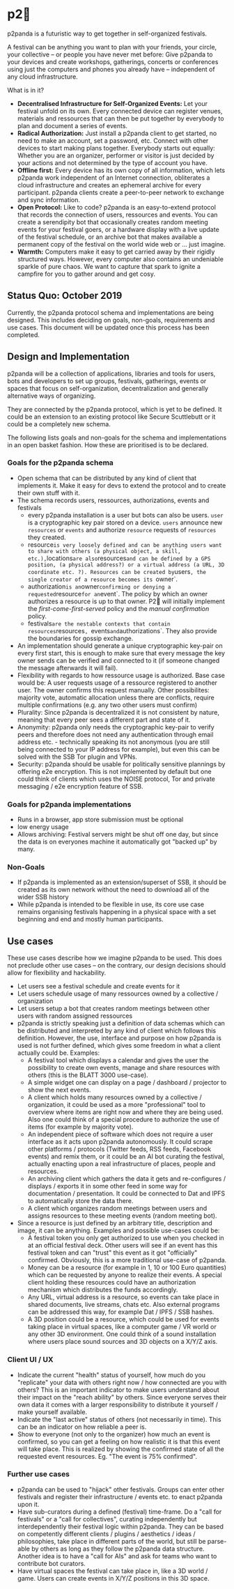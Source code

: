 # p2🐼

p2panda is a futuristic way to get together in self-organized festivals. 

A festival can be anything you want to plan with your friends, your circle, your collective – or people you have never met before: Give p2panda to your devices and create workshops, gatherings, concerts or conferences using just the computers and phones you already have – independent of any cloud infrastructure.

What is in it?

- **Decentralised Infrastructure for Self-Organized Events:** Let your festival unfold on its own. Every connected device can register venues, materials and ressources that can then be put together by everybody to plan and document a series of events.
- **Radical Authorization:** Just install a p2panda client to get started, no need to make an account, set a password, etc. Connect with other devices to start making plans together. Everybody starts out equally: Whether you are an organizer, performer or visitor is just decided by your actions and not determined by the type of account you have.
- **Offline first:** Every device has its own copy of all information, which lets p2panda work independent of an Internet connection, obliterates a cloud infrastructure and creates an ephemeral archive for every participant. p2panda clients create a peer-to-peer network to exchange and sync information.
- **Open Protocol:** Like to code? p2panda is an easy-to-extend protocol that records the connection of users, ressources and events. You can create a serendipity bot that occasionally creates random meeting events for your festival goers, or a hardware display with a live update of the festival schedule, or an archive bot that makes available a permanent copy of the festival on the world wide web or … just imagine.
- **Warmth:** Computers make it easy to get carried away by their rigidly structured ways. However, every computer also contains an undeniable sparkle of pure chaos. We want to capture that spark to ignite a campfire for you to gather around and get cosy.

## Status Quo: October 2019

Currently, the p2panda protocol schema and implementations are being designed. This includes deciding on goals, non-goals, requirements and use cases. This document will be updated once this process has been completed.

## Design and Implementation

p2panda will be a collection of applications, libraries and tools for users, bots and developers to set up groups, festivals, gatherings, events or spaces that focus on self-organization, decentralization and generally alternative ways of organizing. 

They are connected by the p2panda protocol, which is yet to be defined. It could be an extension to an existing protocol like Secure Scuttlebutt or it could be a completely new schema.

The following lists goals and non-goals for the schema and implementations in an open basket fashion. How these are prioritised is to be declared.

### Goals for the p2panda schema

- Open schema that can be distributed by any kind of client that implements it. Make it easy for devs to extend the protocol and to create their own stuff with it.
- The schema records users, ressources, authorizations, events and festivals
  - every p2panda installation is a user but bots can also be users. `user` is a cryptographic key pair stored on a device. `users` announce new `resources` or `events` and authorize `resource` requests of `resources` they created.
  - resource` is very loosely defined and can be anything users want to share with others (a physical object, a skill, etc.), `locations` are also `resources` and can be defined by a GPS position, (a physical address?) or a virtual address (a URL, 3D coordinate etc. ?). Resources can be created by `users`, the single creator of a resource becomes its `owner`.
  - authorization` is an `owner` confirming or denying a requested `resource` for an `event`. The policy by which an owner authorizes a resource is up to that owner. P2:panda_face: will initially implement the *first-come-first-served* policy and the *manual confirmation* policy.
  - festivals` are the nestable contexts that contain resources `resources`, `events` and `authorizations`. They also provide the boundaries for gossip exchange.
- An implementation should generate a unique cryptographic key-pair on every first start, this is enough to make sure that every message the key owner sends can be verified and connected to it (if someone changed the message afterwards it will fail).
- Flexibility with regards to how ressource usage is authorized. Base case would be: A user requests usage of a ressource registered to another user. The owner confirms this request manually. Other possibilites: majority vote, automatic allocation unless there are conflicts, require multiple confirmations (e.g. any two other users must confirm)
- Plurality: Since p2panda is decentralized it is not consistent by nature, meaning that every peer sees a different part and state of it.
- Anonymity: p2panda only needs the cryptographic key-pair to verify peers and therefore does not need any authentication through email address etc. - technically speaking its not anonymous (you are still being connected to your IP address for example), but even this can be solved with the SSB Tor plugin and VPNs.
- Security: p2panda should be usable for politically sensitive plannings by offering e2e encryption. This is not implemented by default but one could think of clients which uses the NOISE protocol, Tor and private messaging / e2e encryption feature of SSB.

### Goals for p2panda implementations

- Runs in a browser, app store submission must be optional
- low energy usage 
- Allows archiving: Festival servers might be shut off one day, but since the data is on everyones machine it automatically got "backed up" by many.

### Non-Goals

- If p2panda is implemented as an extension/superset of SSB, it should be created as its own network without the need to download all of the wider SSB history
- While p2panda is intended to be flexible in use, its core use case remains organising festivals happening in a physical space with a set beginning and end and mostly human participants. 

## Use cases

These use cases describe how we imagine p2panda to be used. This does not preclude other use cases – on the contrary, our design decisions should allow for flexibility and hackability.

- Let users see a festival schedule and create events for it
- Let users schedule usage of many ressources owned by a collective / organization
- Let users setup a bot that creates random meetings between other users with random assigned ressources
- p2panda is strictly speaking just a definition of data schemas which can be distributed and interpreted by any kind of client which follows this definition. However, the use, interface and purpose on how p2panda is used is not further defined, which gives some freedom in what a client actually could be. Examples:
  - A festival tool which displays a calendar and gives the user the possibility to create own events, manage and share resources with others (this is the BLATT 3000 use-case).
  - A simple widget one can display on a page / dashboard / projector to show the next events.
  - A client which holds many resources owned by a collective / organization, it could be used as a more "professional" tool to overview where items are right now and where they are being used. Also one could think of a special procedure to authorize the use of items (for example by majority vote).
  - An independent piece of software which does not require a user interface as it acts upon p2panda autonomously. It could scrape other platforms / protocols (Twitter feeds, RSS feeds, Facebook events) and remix them, or it could be an AI bot curating the festival, actually enacting upon a real infrastructure of places, people and resources.
  - An archiving client which gathers the data it gets and re-configures / displays / exports it in some other feed in some way for documentation / presentation. It could be connected to Dat and IPFS to automatically store the data there.
  - A client which organizes random meetings between users and assigns resources to these meeting events (random meeting bot).
- Since a resource is just defined by an arbitrary title, description and image, it can be anything. Examples and possible use-cases could be:
  - A festival token you only get authorized to use when you checked in at an official festival deck. Other users will see if an event has this festival token and can "trust" this event as it got "officially" confirmed. Obviously, this is a more traditional use-case of p2panda.
  - Money can be a resource (for example in 1, 10 or 100 Euro quantities) which can be requested by anyone to realize their events. A special client holding these resources could have an authorization mechanism which distributes the funds accordingly.
  - Any URL, virtual address is a resource, so events can take place in shared documents, live streams, chats etc. Also external programs can be addressed this way, for example Dat / IPFS / SSB hashes.
  - A 3D position could be a resource, which could be used for events taking place in virtual spaces, like a computer game / VR world or any other 3D environment. One could think of a sound installation where users place sound sources and 3D objects on a X/Y/Z axis.

### Client UI / UX

- Indicate the current "health" status of yourself, how much do you "replicate" your data with others right now / how connected are you with others? This is an important indicator to make users understand about their impact on the "reach ability" by others. Since everyone serves their own data it comes with a larger responsibility to distribute it yourself / make yourself available.
- Indicate the "last active" status of others (not necessarily in time). This can be an indicator on how reliable a peer is.
- Show to everyone (not only to the organizer) how much an event is confirmed, so you can get a feeling on how realistic it is that this event will take place. This is realized by showing the confirmed state of all the requested event resources. Eg. "The event is 75% confirmed".

### Further use cases

- p2panda can be used to "hijack" other festivals. Groups can enter other festivals and register their infrastructure / events etc. to enact p2panda upon it.
- Have sub-curators during a defined (festival) time-frame. Do a "call for festivals" or a "call for collectives", curating independently but interdependently their festival logic within p2panda. They can be based on competently different clients / plugins / aesthetics / ideas / philosophies, take place in different parts of the world, but still be parse-able by others as long as they follow the p2panda data structure. Another idea is to have a "call for AIs" and ask for teams who want to contribute bot curators.
- Have virtual spaces the festival can take place in, like a 3D world / game. Users can create events in X/Y/Z positions in this 3D space.
